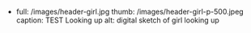 - 
	full: /images/header-girl.jpg
	thumb: /images/header-girl-p-500.jpeg
	caption: TEST Looking up
	alt: digital sketch of girl looking up